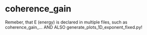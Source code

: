 # coherence_gain
Remeber, that E (energy) is declared in multiple files, such as coherence_gain_... AND ALSO generate_plots_1D_exponent_fixed.py!
